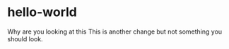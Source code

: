 # hello-world
Why are you looking at this
This is another change but not something you should look.
